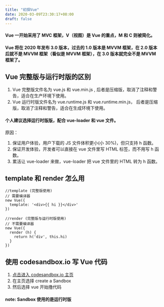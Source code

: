 ```yaml
---
title: "初探Vue"
date: 2020-03-09T23:30:17+08:00
draft: false
---
```


#### Vue 一开始采用了 MVC 框架，V（视图）是 Vue 的重点，M 和 C 则被简化。

#### Vue 将在 2020 年发布 3.0 版本，过去的 1.0 版本是 MVVM 框架，在 2.0 版本后就不是 MVVM 框架（看似是 MVVM 框架），在 3.0 版本就完全不是 MVVM 框架了。

## Vue 完整版与运行时版的区别

1. Vue 完整版文件名为 vue.js 和 vue.min.js , 后者是压缩版，取消了注释和警告，适合在生产环境下使用。
2. Vue 运行时版文件名为 vue.runtime.js 和 vue.runtime.min.js， 后者是压缩版，取消了注释和警告，适合在生成环境下使用。

#### 个人建议选择运行时版版，配合 vue-loader 和 vue 文件。

原因：

1. 保证用户体验，用户下载的 JS 文件体积更小(小 30%)，但只支持 h 函数。
2. 保证开发体验，开发者可以直接在 vue 文件里写 HTML 标签，而不用写 h 函数。
3. 累活让 vue-loader 来做，vue-loader 把 vue 文件里的 HTML 转为 h 函数。

## template 和 render 怎么用

```
//template (完整版使用)
// 需要编译器
new Vue({
  template: '<div>{{ hi }}</div>'
})
```

```
//render (完整版与运行时版使用)
// 不需要编译器
new Vue({
  render (h) {
    return h('div', this.hi)
  }
})
```

## 使用 codesandbox.io 写 Vue 代码

1. [点击进入 codesandbox.io 主页](https://codesandbox.io)
2. 在主页选择 create a Sandbox
3. 然后选择 vue 开始撸代码

#### note: Sandbox 使用的是运行时版
